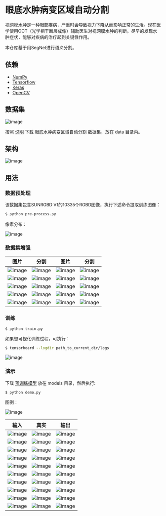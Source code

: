# 眼底水肿病变区域自动分割

视网膜水肿是一种眼部疾病，严重时会导致视力下降从而影响正常的生活。现在医学使用OCT（光学相干断层成像）辅助医生对视网膜水肿的判断。尽早的发现水肿症状，能够对疾病的治疗起到关键性作用。


本仓库基于用SegNet进行语义分割。

## 依赖
- [NumPy](http://docs.scipy.org/doc/numpy-1.10.1/user/install.html)
- [Tensorflow](https://www.tensorflow.org/versions/r0.8/get_started/os_setup.html)
- [Keras](https://keras.io/#installation)
- [OpenCV](https://opencv-python-tutroals.readthedocs.io/en/latest/)

## 数据集

![image](https://github.com/foamliu/Automatic-Segmentation-Of-Fundus-Edema-Lesions/raw/master/images/fundus_lesion_eg1.png)

按照 [说明](https://challenger.ai/competition/fl2018) 下载 眼底水肿病变区域自动分割 数据集，放在 data 目录内。

## 架构

![image](https://github.com/foamliu/Automatic-Segmentation-Of-Fundus-Edema-Lesions/raw/master/images/segnet.png)

## 用法
### 数据预处理
该数据集包含SUNRGBD V1的10335个RGBD图像，执行下述命令提取训练图像：
```bash
$ python pre-process.py
```

像素分布：

![image](https://github.com/foamliu/Semantic-Segmentation/raw/master/images/dist.png)

### 数据集增强
图片 | 分割 | 图片 | 分割 |
|---|---|---|---|
|![image](https://github.com/foamliu/Semantic-Segmentation/raw/master/images/0_image_aug.png) |![image](https://github.com/foamliu/Semantic-Segmentation/raw/master/images/0_category_aug.png) |![image](https://github.com/foamliu/Semantic-Segmentation/raw/master/images/1_image_aug.png) |![image](https://github.com/foamliu/Semantic-Segmentation/raw/master/images/1_category_aug.png) |
|![image](https://github.com/foamliu/Semantic-Segmentation/raw/master/images/2_image_aug.png) |![image](https://github.com/foamliu/Semantic-Segmentation/raw/master/images/2_category_aug.png) |![image](https://github.com/foamliu/Semantic-Segmentation/raw/master/images/3_image_aug.png) |![image](https://github.com/foamliu/Semantic-Segmentation/raw/master/images/3_category_aug.png) |
|![image](https://github.com/foamliu/Semantic-Segmentation/raw/master/images/4_image_aug.png) |![image](https://github.com/foamliu/Semantic-Segmentation/raw/master/images/4_category_aug.png) |![image](https://github.com/foamliu/Semantic-Segmentation/raw/master/images/5_image_aug.png) |![image](https://github.com/foamliu/Semantic-Segmentation/raw/master/images/5_category_aug.png) |
|![image](https://github.com/foamliu/Semantic-Segmentation/raw/master/images/6_image_aug.png) |![image](https://github.com/foamliu/Semantic-Segmentation/raw/master/images/6_category_aug.png) |![image](https://github.com/foamliu/Semantic-Segmentation/raw/master/images/7_image_aug.png) |![image](https://github.com/foamliu/Semantic-Segmentation/raw/master/images/7_category_aug.png) |
|![image](https://github.com/foamliu/Semantic-Segmentation/raw/master/images/8_image_aug.png) |![image](https://github.com/foamliu/Semantic-Segmentation/raw/master/images/8_category_aug.png) |![image](https://github.com/foamliu/Semantic-Segmentation/raw/master/images/9_image_aug.png) |![image](https://github.com/foamliu/Semantic-Segmentation/raw/master/images/9_category_aug.png) |

### 训练
```bash
$ python train.py
```

如果想可视化训练过程，可执行：
```bash
$ tensorboard --logdir path_to_current_dir/logs
```

![image](https://github.com/foamliu/Semantic-Segmentation/raw/master/images/learning_curve.png)

### 演示

下载 [预训练模型](https://github.com/foamliu/Semantic-Segmentation/releases/download/v1.0/model.81-3.5244.hdf5) 放在 models 目录，然后执行:


```bash
$ python demo.py
```

图例：

![image](https://github.com/foamliu/Semantic-Segmentation/raw/master/images/legend.png)

输入 | 真实 | 输出 |
|---|---|---|
|![image](https://github.com/foamliu/Semantic-Segmentation/raw/master/images/0_image.png)  | ![image](https://github.com/foamliu/Semantic-Segmentation/raw/master/images/0_gt.png) | ![image](https://github.com/foamliu/Semantic-Segmentation/raw/master/images/0_out.png)|
|![image](https://github.com/foamliu/Semantic-Segmentation/raw/master/images/1_image.png)  | ![image](https://github.com/foamliu/Semantic-Segmentation/raw/master/images/1_gt.png) | ![image](https://github.com/foamliu/Semantic-Segmentation/raw/master/images/1_out.png)|
|![image](https://github.com/foamliu/Semantic-Segmentation/raw/master/images/2_image.png)  | ![image](https://github.com/foamliu/Semantic-Segmentation/raw/master/images/2_gt.png) | ![image](https://github.com/foamliu/Semantic-Segmentation/raw/master/images/2_out.png)|
|![image](https://github.com/foamliu/Semantic-Segmentation/raw/master/images/3_image.png)  | ![image](https://github.com/foamliu/Semantic-Segmentation/raw/master/images/3_gt.png) | ![image](https://github.com/foamliu/Semantic-Segmentation/raw/master/images/3_out.png)|
|![image](https://github.com/foamliu/Semantic-Segmentation/raw/master/images/4_image.png)  | ![image](https://github.com/foamliu/Semantic-Segmentation/raw/master/images/4_gt.png) | ![image](https://github.com/foamliu/Semantic-Segmentation/raw/master/images/4_out.png)|
|![image](https://github.com/foamliu/Semantic-Segmentation/raw/master/images/5_image.png)  | ![image](https://github.com/foamliu/Semantic-Segmentation/raw/master/images/5_gt.png) | ![image](https://github.com/foamliu/Semantic-Segmentation/raw/master/images/5_out.png)|
|![image](https://github.com/foamliu/Semantic-Segmentation/raw/master/images/6_image.png)  | ![image](https://github.com/foamliu/Semantic-Segmentation/raw/master/images/6_gt.png) | ![image](https://github.com/foamliu/Semantic-Segmentation/raw/master/images/6_out.png)|
|![image](https://github.com/foamliu/Semantic-Segmentation/raw/master/images/7_image.png)  | ![image](https://github.com/foamliu/Semantic-Segmentation/raw/master/images/7_gt.png) | ![image](https://github.com/foamliu/Semantic-Segmentation/raw/master/images/7_out.png)|
|![image](https://github.com/foamliu/Semantic-Segmentation/raw/master/images/8_image.png)  | ![image](https://github.com/foamliu/Semantic-Segmentation/raw/master/images/8_gt.png) | ![image](https://github.com/foamliu/Semantic-Segmentation/raw/master/images/8_out.png)|
|![image](https://github.com/foamliu/Semantic-Segmentation/raw/master/images/9_image.png)  | ![image](https://github.com/foamliu/Semantic-Segmentation/raw/master/images/9_gt.png) | ![image](https://github.com/foamliu/Semantic-Segmentation/raw/master/images/9_out.png)|

